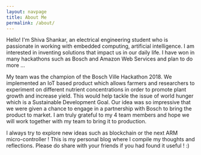 ```yaml
---
layout: navpage
title: About Me
permalink: /about/
---
```


Hello! I'm Shiva Shankar, an electrical engineering student who is passionate in working with embedded computing, artificial intelligence. I am interested in inventing solutions that impact us in our daily life. I have won in many hackathons such as Bosch and Amazon Web Services and plan to do more ...

My team was the champion of the Bosch Ville Hackathon 2018. We implemented an IoT based product which allows farmers and researchers to experiment on different nutrient concentrations in order to promote plant growth and increase yield. This would help tackle the issue of world hunger which is a Sustainable Development Goal. Our idea was so impressive that we were given a chance to engage in a partnership with Bosch to bring the product to market. I am truly grateful to my 4 team members and hope we will work together with my team to bring it to production.

I always try to explore new ideas such as blockchain or the next ARM micro-controller ! This is my personal blog where I compile my thoughts and reflections. Please do share with your friends if you had found it useful ! :)

